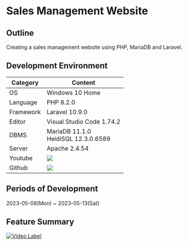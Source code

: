 # Sales Management Website

## Outline
Creating a sales management website using PHP, MariaDB and Laravel.   

## Development Environment
| Category | Content |
| --- | --- |
| OS | Windows 10 Home |
| Language | PHP 8.2.0 |
| Framework | Laravel 10.9.0 |
| Editor | Visual Studio Code 1.74.2 |
| DBMS | MariaDB 11.1.0 <br> HeidiSQL 12.3.0.6589|
| Server | Apache 2.4.54 |
| Youtube | <a href="https://youtu.be/0cmkkSvnMaA"><img src="https://img.shields.io/badge/YouTube-%23FF0000.svg?style=flat-square&logo=YouTube&logoColor=white"/></a>|
| Github | <a href="https://github.com/ces0028/Sales_Management-PHP-Laravel-Project"><img src="https://img.shields.io/badge/Github-F05032?style=flat-square&logo=github&logoColor=white"/></a> |

## Periods of Development
2023-05-08(Mon) ~ 2023-05-13(Sat)

## Feature Summary
[![Video Label](https://github.com/ces0028/Sales_Management-PHP-Laravel-Project/assets/115549424/7418f11c-4532-4214-bb2c-4e920ff15ac5)](https://youtu.be/0cmkkSvnMaA)
